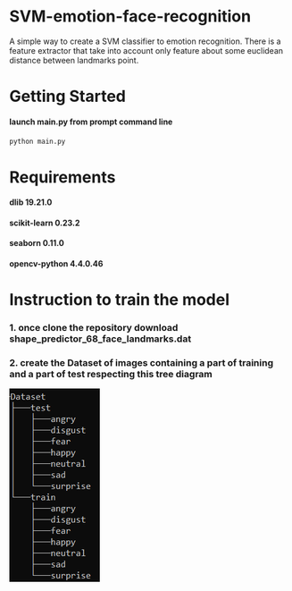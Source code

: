 # SVM-emotion-face-recognition
A simple way to create a SVM classifier to emotion recognition. 
There is a feature extractor that take into account only feature about 
some euclidean distance between landmarks point.

# Getting Started
#### launch main.py from prompt command line
```
python main.py
```
# Requirements
#### dlib 19.21.0
#### scikit-learn 0.23.2
#### seaborn 0.11.0
#### opencv-python 4.4.0.46

# Instruction to train the model

### 1. once clone the repository download shape_predictor_68_face_landmarks.dat
### 2. create the Dataset of images containing a part of training and a part of test respecting this tree diagram

![](img-readme1.png)
